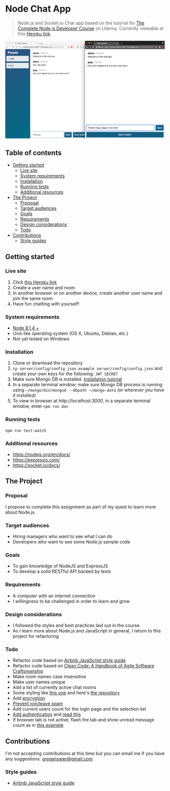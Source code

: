 Node Chat App
==================

> Node.js and Socket.io Chat app based on the tutorial for [The Complete Node.js Developer Course](https://www.udemy.com/the-complete-nodejs-developer-course-2) on Udemy. Currently viewable at this [Heroku link](https://immense-sierra-44077.herokuapp.com/).

![Main screenshot](public/images/samples/chat_sample_1.png)

## Table of contents

- [Getting started](#getting-started)
    - [Live site](#live-site)
    - [System requirements](#system-requirements)
    - [Installation](#installation)
    - [Running tests](#running-tests)
    - [Additional resources](#additional-resources)
- [The Project](#the-project)
    - [Proposal](#proposal)
    - [Target audiences](#target-audiences)
    - [Goals](#goals)
    - [Requirements](#requirements)
    - [Design considerations](#design-considerations)
    - [Todo](#todo)
- [Contributions](#contributions)
    - [Style guides](#style-guides)

## Getting started

### Live site

1. Click [this Heroku link](https://immense-sierra-44077.herokuapp.com/)
1. Create a user name and room
1. In another browser or on another device, create another user name and join the same room
1. Have fun chatting with yourself!

### System requirements

- [Node 8.1.4 +](https://nodejs.org/en/)
- Unix like operating system (OS X, Ubuntu, Debian, etc.)
- Not yet tested on Windows

### Installation

1. Clone or download the repository
1. `cp server/config/config.json.example server/config/config.json` and create your own keys for the following: `JWT_SECRET`
1. Make sure Mongo DB is installed. [Installation tutorial](https://docs.mongodb.com/manual/tutorial/install-mongodb-on-os-x)
1. In a separate terminal window, make sure Mongo DB process is running using `~/mongo/bin/mongod --dbpath ~/mongo-data` *(or wherever you have it installed)*
1. To view in browser at *http://localhost:3000*, in a separate terminal window, enter `npm run dev`

### Running tests

```shell
npm run test-watch
```

### Additional resources

- https://nodejs.org/en/docs/
- https://expressjs.com/
- https://socket.io/docs/

## The Project

### Proposal

I propose to complete this assignment as part of my quest to learn more about Node.js.

### Target audiences

- Hiring managers who want to see what I can do
- Developers who want to see some Node.js sample code

### Goals

- To gain knowledge of NodeJS and ExpressJS
- To develop a solid RESTful API backed by tests

### Requirements

- A computer with an internet connection
- I willingness to be challenged in order to learn and grow

### Design considerations

- I followed the styles and best practices laid out in the course
- As I learn more about Node.js and JavaScript in general, I return to this project for refactoring

### Todo

- Refactor code based on [Airbnb JavaScript style guide](https://github.com/airbnb/javascript)
- Refactor code based on [Clean Code: A Handbook of Agile Software Craftsmanship](https://www.amazon.com/Clean-Code-Handbook-Software-Craftsmanship/dp/0132350882)
- Make room names case insensitive
- Make user names unique
- Add a list of currently active chat rooms
- Some styling like [this one](https://socket-io-chat-webapp.herokuapp.com/) and here's [the repository](https://github.com/Babazon/nodejs_socketio_chatwebapp)
- Add [encryption](https://www.udemy.com/the-complete-nodejs-developer-course-2/learn/v4/questions/2119462)
- [Prevent join/leave spam](https://www.udemy.com/the-complete-nodejs-developer-course-2/learn/v4/questions/2520318)
- Add current users count for the login page and the selection list
- [Add authentication](https://www.udemy.com/the-complete-nodejs-developer-course-2/learn/v4/questions/2534768) and [read this](https://auth0.com/blog/auth-with-socket-io/)
- If browser tab is not active, flash the tab and show unread message count as in [this example](https://www.google.ca/search?q=javascript+detect+if+tab+is+active&oq=js+detect+if+ta&aqs=chrome.1.69i57j0l5.12357j0j7&sourceid=chrome&ie=UTF-8)

## Contributions

I'm not accepting contributions at this time but you can email me if you have any suggestions. greganswer@gmail.com

### Style guides

- [Airbnb JavaScript style guide](https://github.com/airbnb/javascript)
